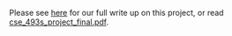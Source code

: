Please see [here](https://mviol42.github.io/2022/08/27/swat5-huggingface-for-swahili.html) for our full write up on this project, or read [cse_493s_project_final.pdf](https://github.com/mviol42/SwaT5/blob/main/cse_493s_project_final.pdf).
